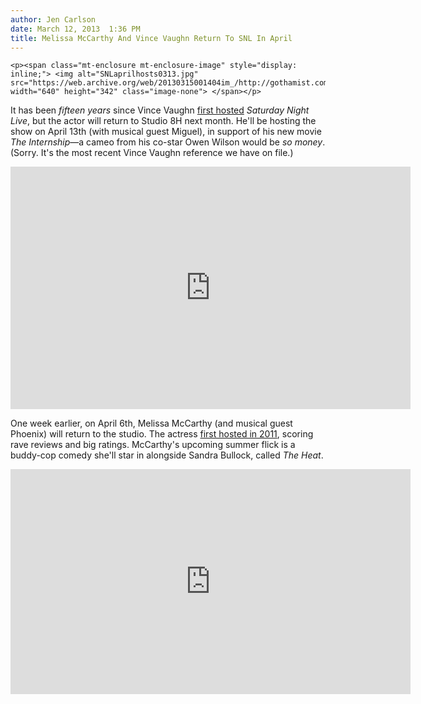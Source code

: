 ```yaml
---
author: Jen Carlson
date: March 12, 2013  1:36 PM
title: Melissa McCarthy And Vince Vaughn Return To SNL In April
---
```



	
	
	
	<p><span class="mt-enclosure mt-enclosure-image" style="display: inline;"> <img alt="SNLaprilhosts0313.jpg" src="https://web.archive.org/web/20130315001404im_/http://gothamist.com/attachments/arts_jen/SNLaprilhosts0313.jpg" width="640" height="342" class="image-none"> </span></p>

<p>It has been <em>fifteen years</em> since Vince Vaughn <a href="https://web.archive.org/web/20130315001404/http://www.imdb.com/title/tt0694765/">first hosted</a> <em>Saturday Night Live</em>, but the actor will return to Studio 8H next month. He&apos;ll be hosting the show on April 13th (with musical guest Miguel), in support of his new movie <em>The Internship</em>&#x2014;a cameo from his co-star Owen Wilson would be <em>so money</em>. (Sorry. It&apos;s the most recent Vince Vaughn reference we have on file.)</p>

<p><iframe width="640" height="388" src="https://web.archive.org/web/20130315001404if_/http://www.hulu.com/embed.html?eid=mqugxz4mlw-qwaxstro-wa" frameborder="0" scrolling="no" webkitallowfullscreen="" mozallowfullscreen="" allowfullscreen></iframe></p>

<p>One week earlier, on April 6th, Melissa McCarthy (and musical guest Phoenix) will return to the studio. The actress <a href="https://web.archive.org/web/20130315001404/http://gothamist.com/2011/10/02/videos_snl_tackles_hpv_vaccines_for.php">first hosted in 2011</a>, scoring rave reviews and big ratings. McCarthy&apos;s upcoming summer flick is a buddy-cop comedy she&apos;ll star in alongside Sandra Bullock, called <em>The Heat</em>.</p>

<p><iframe width="640" height="360" src="https://web.archive.org/web/20130315001404if_/http://www.nbc.com/assets/video/widget/widget.html?vid=1359602" frameborder="0"></iframe></p>
	
	
	
	
	
